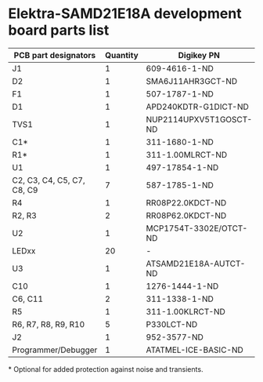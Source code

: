 # Elektra-SAMD21E18A development board parts list

| PCB part designators | Quantity | Digikey PN | Manufacturer PN |
| ---------------------| -------- | ---------- | --------------- |
| J1 | 1 | 609-4616-1-ND | 10118193-0001LF |
| D2 | 1 | SMA6J11AHR3GCT-ND | SMA6J11AHR3G |
| F1 | 1 | 507-1787-1-ND | 0ZCH0075FF2G |
| D1 | 1 | APD240KDTR-G1DICT-ND | APD240KDTR-G1 |
| TVS1 | 1 | NUP2114UPXV5T1GOSCT-ND | NUP2114UPXV5T1G |
| C1* | 1 | 311-1680-1-ND | CC0402JRX7R9BB472 |
| R1* | 1 | 311-1.00MLRCT-ND | RC0402FR-071ML |
| U1 | 1 | 497-17854-1-ND | LDL212DR |
| C2, C3, C4, C5, C7, C8, C9 | 7 | 587-1785-1-ND | JMK107BJ475KA-T |
| R4 | 1 | RR08P22.0KDCT-ND | RR0816P-223-D |
| R2, R3 | 2 | RR08P62.0KDCT-ND | RR0816P-623-D |
| U2 | 1 | MCP1754T-3302E/OTCT-ND | MCP1754T-3302E/OT |
| LEDxx | 20 | - | APA102C** |
| U3 | 1 | ATSAMD21E18A-AUTCT-ND | ATSAMD21E18A-AUTCT |
| C10 | 1 | 1276-1444-1-ND | CL05A105JQ5NNNC |
| C6, C11 | 2 | 311-1338-1-ND | CC0402KRX7R7BB104 |
| R5 | 1 | 311-1.00KLRCT-ND | RC0402FR-071KL |
| R6, R7, R8, R9, R10 | 5 | P330LCT-ND | ERJ-2RKF3300X |
| J2 | 1 | 952-3577-ND | M50-3030542 |
| Programmer/Debugger | 1 | ATATMEL-ICE-BASIC-ND | ATATMEL-ICE-BASIC |

\* Optional for added protection against noise and transients.